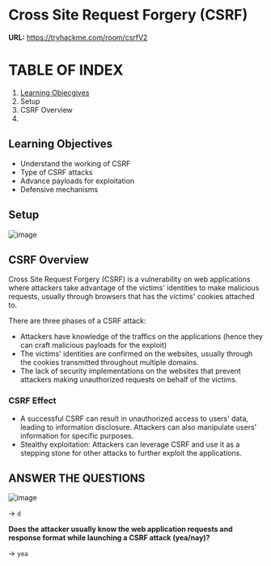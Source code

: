 # Cross Site Request Forgery (CSRF)

**URL:** https://tryhackme.com/room/csrfV2

# TABLE OF INDEX

1. [Learning Objecgives](#learning-objectives)
2. Setup
3. CSRF Overview
4. 


## Learning Objectives
- Understand the working of CSRF
- Type of CSRF attacks
- Advance payloads for exploitation
- Defensive mechanisms

## Setup

![image](https://github.com/user-attachments/assets/59ecfb33-cc5a-440c-8120-104b7d59b6a1)

## CSRF Overview

Cross Site Request Forgery (CSRF) is a vulnerability on web applications where attackers take advantage of the victims' identities to make malicious requests, usually through browsers that has the victims' cookies attached to.

There are three phases of a CSRF attack:

- Attackers have knowledge of the traffics on the applications (hence they can craft malicious payloads for the exploit)
- The victims' identities are confirmed on the websites, usually through the cookies transmitted throughout multiple domains.
- The lack of security implementations on the websites that prevent attackers making unauthorized requests on behalf of the victims.

### CSRF Effect

- A successful CSRF can result in unauthorized access to users' data, leading to information disclosure. Attackers can also manipulate users' information for specific purposes.
- Stealthy exploitation: Attackers can leverage CSRF and use it as a stepping stone for other attacks to further exploit the applications.

## ANSWER THE QUESTIONS

![image](https://github.com/user-attachments/assets/721f4b3e-a8b4-4b84-a551-326abceba9b8)

-> `d`

**Does the attacker usually know the web application requests and response format while launching a CSRF attack (yea/nay)?**

-> `yea`



